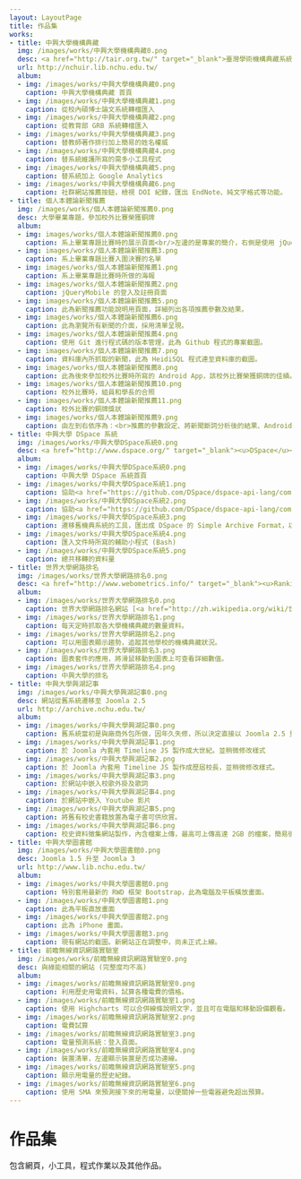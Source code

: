 ```yaml
---
layout: LayoutPage
title: 作品集
works:
- title: 中興大學機構典藏
  img: /images/works/中興大學機構典藏0.png
  desc: <a href="http://tair.org.tw/" target="_blank">臺灣學術機構典藏系統</a>維護與功能新增
  url: http://nchuir.lib.nchu.edu.tw/
  album:
  - img: /images/works/中興大學機構典藏0.png
    caption: 中興大學機構典藏 首頁
  - img: /images/works/中興大學機構典藏1.png
    caption: 從校內碩博士論文系統轉檔匯入
  - img: /images/works/中興大學機構典藏2.png
    caption: 從教育部 GRB 系統轉檔匯入
  - img: /images/works/中興大學機構典藏3.png
    caption: 替教師著作排行加上簡易的姓名權威
  - img: /images/works/中興大學機構典藏4.png
    caption: 替系統維護所寫的需多小工具程式
  - img: /images/works/中興大學機構典藏5.png
    caption: 替系統加上 Google Analytics
  - img: /images/works/中興大學機構典藏6.png
    caption: 社群網站推薦按鈕，檢視 DOI 紀錄，匯出 EndNote、純文字格式等功能。
- title: 個人本體論新聞推薦
  img: /images/works/個人本體論新聞推薦0.png
  desc: 大學畢業專題，參加校外比賽榮獲銅牌
  album:
  - img: images/works/個人本體論新聞推薦0.png
    caption: 系上畢業專題比賽時的展示頁面<br/>左邊的是專案的簡介，右側是使用 jQueryMobile 所寫的頁面。<br />(Android APP 是後來去參加校外比賽時才寫的)
  - img: images/works/個人本體論新聞推薦3.png
    caption: 系上畢業專題比賽入圍決賽的名單
  - img: images/works/個人本體論新聞推薦1.png
    caption: 系上畢業專題比賽時所做的海報
  - img: images/works/個人本體論新聞推薦2.png
    caption: jQueryMobile 的登入及註冊頁面
  - img: images/works/個人本體論新聞推薦5.png
    caption: 此為新聞推薦功能說明用頁面，詳細列出各項推薦參數及結果。
  - img: images/works/個人本體論新聞推薦6.png
    caption: 此為瀏覽所有新聞的介面，採用清單呈現。
  - img: images/works/個人本體論新聞推薦4.png
    caption: 使用 Git 進行程式碼的版本管理，此為 Github 程式的專案截圖。
  - img: images/works/個人本體論新聞推薦7.png
    caption: 資料庫內所抓取的新聞，此為 HeidiSQL 程式連至資料庫的截圖。
  - img: images/works/個人本體論新聞推薦8.png
    caption: 此為後來參加校外比賽時所寫的 Android App，該校外比賽榮獲銅牌的佳績。
  - img: images/works/個人本體論新聞推薦10.png
    caption: 校外比賽時，組員和學長的合照
  - img: images/works/個人本體論新聞推薦11.png
    caption: 校外比賽的銅牌獎狀
  - img: images/works/個人本體論新聞推薦9.png
    caption: 由左到右依序為：<br>推薦的參數設定、將新聞斷詞分析後的結果、Android App 內新聞的瀏覽頁面
- title: 中興大學 DSpace 系統
  img: /images/works/中興大學DSpace系統0.png
  desc: <a href="http://www.dspace.org/" target="_blank"><u>DSpace</u></a>系統建置及遷移 (Migrate)
  album:
  - img: /images/works/中興大學DSpace系統0.png
    caption: 中興大學 DSpace 系統首頁
  - img: /images/works/中興大學DSpace系統1.png
    caption: 協助<a href="https://github.com/DSpace/dspace-api-lang/commit/ac0931c1567e541a831fd4ccf55f71ad4c13b7b1" target="_blank">繁體中文翻譯</a>
  - img: /images/works/中興大學DSpace系統2.png
    caption: 協助<a href="https://github.com/DSpace/dspace-api-lang/commit/ac0931c1567e541a831fd4ccf55f71ad4c13b7b1" target="_blank">繁體中文翻譯</a>
  - img: /images/works/中興大學DSpace系統3.png
    caption: 遷移舊機典系統的工具，匯出成 DSpace 的 Simple Archive Format，以便直接匯入 DSpace 系統
  - img: /images/works/中興大學DSpace系統4.png
    caption: 匯入文件時所寫的輔助小程式 (Bash)
  - img: /images/works/中興大學DSpace系統5.png
    caption: 總共移轉的資料量
- title: 世界大學網路排名
  img: /images/works/世界大學網路排名0.png
  desc: <a href="http://www.webometrics.info/" target="_blank"><u>Ranking Web of Universities</u></a> 輔助工具
  album:
  - img: /images/works/世界大學網路排名0.png
    caption: 世界大學網路排名網站 [<a href="http://zh.wikipedia.org/wiki/世界大學網路排名" target="_blank">維基百科</a>]
  - img: /images/works/世界大學網路排名1.png
    caption: 每天定時抓取各大學機構典藏的數量資料。
  - img: /images/works/世界大學網路排名2.png
    caption: 可以用圖表顯示趨勢，追蹤其他學校的機構典藏狀況。
  - img: /images/works/世界大學網路排名3.png
    caption: 圖表套件的應用，將滑鼠移動到圖表上可查看詳細數值。
  - img: /images/works/世界大學網路排名4.png
    caption: 中興大學的排名
- title: 中興大學興湖記事
  img: /images/works/中興大學興湖記事0.png
  desc: 網站從舊系統遷移至 Joomla 2.5
  url: http://archive.nchu.edu.tw/
  album:
  - img: /images/works/中興大學興湖記事0.png
    caption: 舊系統當初是與廠商外包所做，因年久失修，所以決定直接以 Joomla 2.5 重新架設，並且人工遷移所有資料。本圖為新網站的最終成果。
  - img: /images/works/中興大學興湖記事1.png
    caption: 於 Joomla 內套用 Timeline JS 製作成大世紀。並稍微修改樣式
  - img: /images/works/中興大學興湖記事2.png
    caption: 於 Joomla 內套用 Timeline JS 製作成歷屆校長，並稍微修改樣式。
  - img: /images/works/中興大學興湖記事3.png
    caption: 於網站中嵌入校歌外掛及歌詞
  - img: /images/works/中興大學興湖記事4.png
    caption: 於網站中嵌入 Youtube 影片
  - img: /images/works/中興大學興湖記事5.png
    caption: 將舊有校史書籍放置為電子書可供欣賞。
  - img: /images/works/中興大學興湖記事6.png
    caption: 校史資料徵集網站製作，內含檔案上傳，最高可上傳高達 2GB 的檔案，簡易後台管理，同意書印製。
- title: 中興大學圖書館
  img: /images/works/中興大學圖書館0.png
  desc: Joomla 1.5 升至 Joomla 3
  url: http://www.lib.nchu.edu.tw/
  album:
  - img: /images/works/中興大學圖書館0.png
    caption: 特別套用最新的 RWD 框架 Bootstrap，此為電腦及平板橫放畫面。
  - img: /images/works/中興大學圖書館1.png
    caption: 此為平板直放畫面
  - img: /images/works/中興大學圖書館2.png
    caption: 此為 iPhone 畫面。
  - img: /images/works/中興大學圖書館3.png
    caption: 現有網站的截圖。新網站正在調整中，尚未正式上線。
- title: 前瞻無線資訊網路實驗室
  img: /images/works/前瞻無線資訊網路實驗室0.png
  desc: 與綠能相關的網站 (完整度均不高)
  album:
  - img: /images/works/前瞻無線資訊網路實驗室0.png
    caption: 利用歷史用電資料，試算各種電費的價格。
  - img: /images/works/前瞻無線資訊網路實驗室1.png
    caption: 使用 Highcharts 可以合併線條說明文字，並且可在電腦和移動設備觀看。
  - img: /images/works/前瞻無線資訊網路實驗室2.png
    caption: 電費試算
  - img: /images/works/前瞻無線資訊網路實驗室3.png
    caption: 電量預測系統：登入頁面。
  - img: /images/works/前瞻無線資訊網路實驗室4.png
    caption: 裝置清單，左邊顯示裝置是否成功連線。
  - img: /images/works/前瞻無線資訊網路實驗室5.png
    caption: 顯示用電量的歷史紀錄。
  - img: /images/works/前瞻無線資訊網路實驗室6.png
    caption: 使用 SMA 來預測接下來的用電量，以便關掉一些電器避免超出預算。
---
```

# <span class="fa fa-file-code-o fa-fw"></span> 作品集

包含網頁，小工具，程式作業以及其他作品。

<div class="card-columns">
  <WorkCard v-for="work in $page.frontmatter.works" :key="work.title" :work="work"/>
</div>